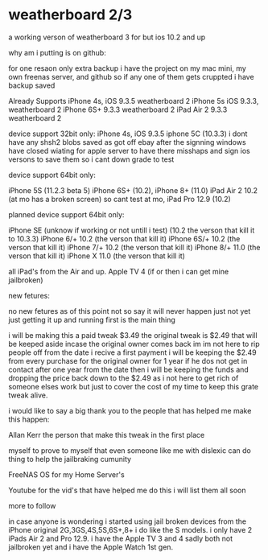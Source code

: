 # weatherboard 2/3

a working verson of weatherboard 3 for but ios 10.2 and up

why am i putting is on github: 

for one resaon only extra backup i have the project on my mac mini, my own freenas server, and github so if any one of them gets cruppted i have backup saved

Already Supports 
iPhone 4s, iOS 9.3.5 weatherboard 2 
iPhone 5s iOS 9.3.3, weatherboard 2
iPhone 6S+ 9.3.3 weatherboard 2
iPad Air 2 9.3.3  weatherboard 2

device support 32bit only: 
iPhone 4s, iOS 9.3.5
iphone 5C (10.3.3) i dont have any shsh2 blobs saved as got off ebay after the signning windows have closed  wiating for apple server to have there misshaps and sign ios versons to save them so i cant down grade to test

device support 64bit only:

iPhone 5S (11.2.3 beta 5) 
iPhone 6S+ (10.2), 
iPhone 8+ (11.0)
iPad Air 2 10.2 (at mo has a broken screen) so cant test at mo, 
iPad Pro 12.9 (10.2)

planned device support 64bit only:

iPhone SE (unknow if working or not untill i test) (10.2 the verson that kill it to 10.3.3)
iPhone 6/+ 10.2 (the verson that kill it)
iPhone 6S/+ 10.2 (the verson that kill it)
iPhone 7/+ 10.2 (the verson that kill it)
iPhone 8/+ 11.0 (the verson that kill it)
iPhone X 11.0 (the verson that kill it)

all iPad's from the Air and up.
Apple TV 4 (if or then i can get mine jailbroken)

new fetures:

no new fetures as of this point not so say it will never happen just not yet just getting it up and running first is the main thing

i will be making this a paid tweak $3.49 the original tweak is $2.49 that will be keeped aside incase the original owner comes back im im not here to rip people off from the date i recive a first payment i will be keeping the $2.49 from every purchase for the original owner for 1 year if he dos not get in contact after one year from the date then i will be keeping the funds and dropping the price back down to the $2.49 as i not here to get rich of someone elses work but just to cover the cost of my time to keep this grate tweak alive.

i would like to say a big thank you to the people that has helped me make this happen:

Allan Kerr the person that make this tweak in the first place

myself to prove to myself that even someone like me with dislexic can do thing to help the jailbraking cumunity 

FreeNAS OS for my Home Server's

Youtube for the vid's that have helped me do this i will list them all soon

more to follow

in case anyone is wondering i started using jail broken devices from the iPhone original 2G,3GS,4S,5S,6S+,8+ i do like the S models. i only have 2 iPads Air 2 and Pro 12.9. i have the Apple TV 3 and 4 sadly both not jailbroken yet and i have the Apple Watch 1st gen.
